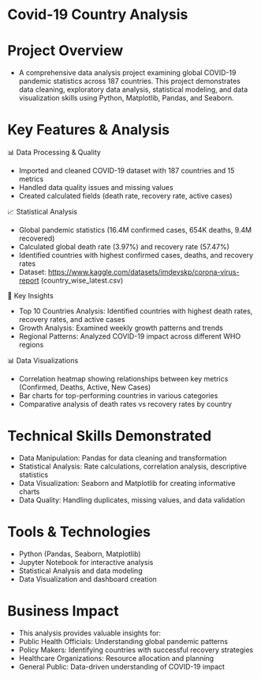 # Covid-19 Country Analysis

# Project Overview
* A comprehensive data analysis project examining global COVID-19 pandemic statistics across 187 countries. This project demonstrates data cleaning, exploratory data analysis, statistical modeling, and data visualization skills using Python, Matplotlib, Pandas, and Seaborn.
  
# Key Features & Analysis
📊 Data Processing & Quality
* Imported and cleaned COVID-19 dataset with 187 countries and 15 metrics
* Handled data quality issues and missing values
* Created calculated fields (death rate, recovery rate, active cases)
  
📈 Statistical Analysis
* Global pandemic statistics (16.4M confirmed cases, 654K deaths, 9.4M recovered)
* Calculated global death rate (3.97%) and recovery rate (57.47%)
* Identified countries with highest confirmed cases, deaths, and recovery rates
* Dataset: https://www.kaggle.com/datasets/imdevskp/corona-virus-report (country_wise_latest.csv)

🎯 Key Insights
* Top 10 Countries Analysis: Identified countries with highest death rates, recovery rates, and active cases
* Growth Analysis: Examined weekly growth patterns and trends
* Regional Patterns: Analyzed COVID-19 impact across different WHO regions

📊 Data Visualizations
* Correlation heatmap showing relationships between key metrics (Confirmed, Deaths, Active, New Cases)
* Bar charts for top-performing countries in various categories
* Comparative analysis of death rates vs recovery rates by country

# Technical Skills Demonstrated
* Data Manipulation: Pandas for data cleaning and transformation
* Statistical Analysis: Rate calculations, correlation analysis, descriptive statistics
* Data Visualization: Seaborn and Matplotlib for creating informative charts
* Data Quality: Handling duplicates, missing values, and data validation

# Tools & Technologies
* Python (Pandas, Seaborn, Matplotlib)
* Jupyter Notebook for interactive analysis
* Statistical Analysis and data modeling
* Data Visualization and dashboard creation

# Business Impact
* This analysis provides valuable insights for:
* Public Health Officials: Understanding global pandemic patterns
* Policy Makers: Identifying countries with successful recovery strategies
* Healthcare Organizations: Resource allocation and planning
* General Public: Data-driven understanding of COVID-19 impact
